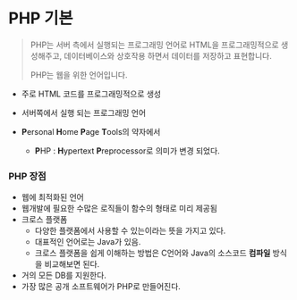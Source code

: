 # PHP 기본 

> PHP는 서버 측에서 실행되는 프로그래밍 언어로 HTML을 프로그래밍적으로 생성해주고, 데이터베이스와 상호작용 하면서 데이터를 저장하고 표현합니다. 
>
> PHP는 웹을 위한 언어입니다. 

- 주로 HTML 코드를 프로그래밍적으로 생성

- 서버쪽에서 실행 되는 프로그래밍 언어
- **P**ersonal **H**ome **P**age **T**ools의 약자에서 
  - **P**HP : **H**ypertext **P**reprocessor로 의미가 변경 되었다. 



### PHP 장점

- 웹에 최적화된 언어
- 웹개발에 필요한 수많은 로직들이 함수의 형태로 미리 제공됨
- 크로스 플랫폼
  - 다양한 플랫폼에서 사용할 수 있는이라는 뜻을 가지고 있다.
  - 대표적인 언어로는 Java가 있음.
  - 크로스 플랫폼을 쉽게 이해하는 방법은 C언어와 Java의 소스코드 **컴파일** 방식을 비교해보면 된다. 
- 거의 모든 DB를 지원한다. 
- 가장 많은 공개 소프트웨어가 PHP로 만들어진다. 